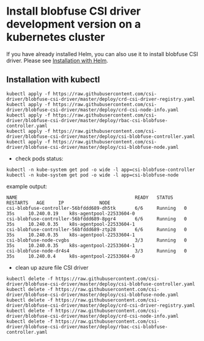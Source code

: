 # Install blobfuse CSI driver development version on a kubernetes cluster

If you have already installed Helm, you can also use it to install blobfuse CSI driver. Please see [Installation with Helm](../charts/README.md).

## Installation with kubectl

```concole
kubectl apply -f https://raw.githubusercontent.com/csi-driver/blobfuse-csi-driver/master/deploy/crd-csi-driver-registry.yaml
kubectl apply -f https://raw.githubusercontent.com/csi-driver/blobfuse-csi-driver/master/deploy/crd-csi-node-info.yaml
kubectl apply -f https://raw.githubusercontent.com/csi-driver/blobfuse-csi-driver/master/deploy/rbac-csi-blobfuse-controller.yaml
kubectl apply -f https://raw.githubusercontent.com/csi-driver/blobfuse-csi-driver/master/deploy/csi-blobfuse-controller.yaml
kubectl apply -f https://raw.githubusercontent.com/csi-driver/blobfuse-csi-driver/master/deploy/csi-blobfuse-node.yaml
```

- check pods status:

```concole
kubectl -n kube-system get pod -o wide -l app=csi-blobfuse-controller
kubectl -n kube-system get pod -o wide -l app=csi-blobfuse-node
```

example output:

```concole
NAME                                           READY   STATUS    RESTARTS   AGE     IP             NODE
csi-blobfuse-controller-56bfddd689-dh5tk       6/6     Running   0          35s     10.240.0.19    k8s-agentpool-22533604-0
csi-blobfuse-controller-56bfddd689-8pgr4       6/6     Running   0          35s     10.240.0.35    k8s-agentpool-22533604-1
csi-blobfuse-controller-56bfddd689-ztp28       6/6     Running   0          35s     10.240.0.35    k8s-agentpool-22533604-1
csi-blobfuse-node-cvgbs                        3/3     Running   0          35s     10.240.0.35    k8s-agentpool-22533604-1
csi-blobfuse-node-dr4s4                        3/3     Running   0          35s     10.240.0.4     k8s-agentpool-22533604-0
```

- clean up azure file CSI driver

```concole
kubectl delete -f https://raw.githubusercontent.com/csi-driver/blobfuse-csi-driver/master/deploy/csi-blobfuse-controller.yaml
kubectl delete -f https://raw.githubusercontent.com/csi-driver/blobfuse-csi-driver/master/deploy/csi-blobfuse-node.yaml
kubectl delete -f https://raw.githubusercontent.com/csi-driver/blobfuse-csi-driver/master/deploy/crd-csi-driver-registry.yaml
kubectl delete -f https://raw.githubusercontent.com/csi-driver/blobfuse-csi-driver/master/deploy/crd-csi-node-info.yaml
kubectl delete -f https://raw.githubusercontent.com/csi-driver/blobfuse-csi-driver/master/deploy/rbac-csi-blobfuse-controller.yaml
```
